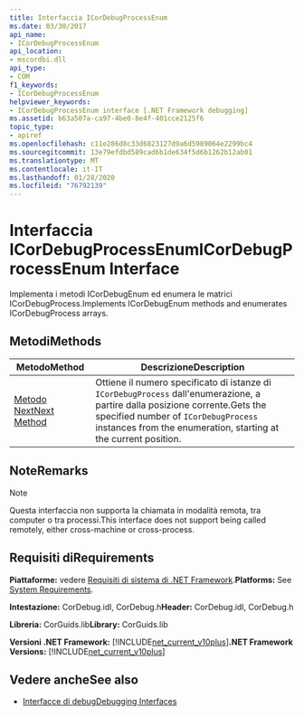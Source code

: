 ```yaml
---
title: Interfaccia ICorDebugProcessEnum
ms.date: 03/30/2017
api_name:
- ICorDebugProcessEnum
api_location:
- mscordbi.dll
api_type:
- COM
f1_keywords:
- ICorDebugProcessEnum
helpviewer_keywords:
- ICorDebugProcessEnum interface [.NET Framework debugging]
ms.assetid: b63a507a-ca97-4be0-8e4f-401cce2125f6
topic_type:
- apiref
ms.openlocfilehash: c11e286d8c33d6823127d9a6d5989064e2299bc4
ms.sourcegitcommit: 13e79efdbd589cad6b1de634f5d6b1262b12ab01
ms.translationtype: MT
ms.contentlocale: it-IT
ms.lasthandoff: 01/28/2020
ms.locfileid: "76792139"
---
```

# <a name="icordebugprocessenum-interface"></a><span data-ttu-id="2d6b7-102">Interfaccia ICorDebugProcessEnum</span><span class="sxs-lookup"><span data-stu-id="2d6b7-102">ICorDebugProcessEnum Interface</span></span>
<span data-ttu-id="2d6b7-103">Implementa i metodi ICorDebugEnum ed enumera le matrici ICorDebugProcess.</span><span class="sxs-lookup"><span data-stu-id="2d6b7-103">Implements ICorDebugEnum methods and enumerates ICorDebugProcess arrays.</span></span>  
  
## <a name="methods"></a><span data-ttu-id="2d6b7-104">Metodi</span><span class="sxs-lookup"><span data-stu-id="2d6b7-104">Methods</span></span>  
  
|<span data-ttu-id="2d6b7-105">Metodo</span><span class="sxs-lookup"><span data-stu-id="2d6b7-105">Method</span></span>|<span data-ttu-id="2d6b7-106">Descrizione</span><span class="sxs-lookup"><span data-stu-id="2d6b7-106">Description</span></span>|  
|------------|-----------------|  
|[<span data-ttu-id="2d6b7-107">Metodo Next</span><span class="sxs-lookup"><span data-stu-id="2d6b7-107">Next Method</span></span>](icordebugprocessenum-next-method.md)|<span data-ttu-id="2d6b7-108">Ottiene il numero specificato di istanze di `ICorDebugProcess` dall'enumerazione, a partire dalla posizione corrente.</span><span class="sxs-lookup"><span data-stu-id="2d6b7-108">Gets the specified number of `ICorDebugProcess` instances from the enumeration, starting at the current position.</span></span>|  
  
## <a name="remarks"></a><span data-ttu-id="2d6b7-109">Note</span><span class="sxs-lookup"><span data-stu-id="2d6b7-109">Remarks</span></span>  
  
> [!NOTE]
> <span data-ttu-id="2d6b7-110">Questa interfaccia non supporta la chiamata in modalità remota, tra computer o tra processi.</span><span class="sxs-lookup"><span data-stu-id="2d6b7-110">This interface does not support being called remotely, either cross-machine or cross-process.</span></span>  
  
## <a name="requirements"></a><span data-ttu-id="2d6b7-111">Requisiti di</span><span class="sxs-lookup"><span data-stu-id="2d6b7-111">Requirements</span></span>  
 <span data-ttu-id="2d6b7-112">**Piattaforme:** vedere [Requisiti di sistema di .NET Framework](../../../../docs/framework/get-started/system-requirements.md).</span><span class="sxs-lookup"><span data-stu-id="2d6b7-112">**Platforms:** See [System Requirements](../../../../docs/framework/get-started/system-requirements.md).</span></span>  
  
 <span data-ttu-id="2d6b7-113">**Intestazione:** CorDebug.idl, CorDebug.h</span><span class="sxs-lookup"><span data-stu-id="2d6b7-113">**Header:** CorDebug.idl, CorDebug.h</span></span>  
  
 <span data-ttu-id="2d6b7-114">**Libreria:** CorGuids.lib</span><span class="sxs-lookup"><span data-stu-id="2d6b7-114">**Library:** CorGuids.lib</span></span>  
  
 <span data-ttu-id="2d6b7-115">**Versioni .NET Framework:** [!INCLUDE[net_current_v10plus](../../../../includes/net-current-v10plus-md.md)]</span><span class="sxs-lookup"><span data-stu-id="2d6b7-115">**.NET Framework Versions:** [!INCLUDE[net_current_v10plus](../../../../includes/net-current-v10plus-md.md)]</span></span>  
  
## <a name="see-also"></a><span data-ttu-id="2d6b7-116">Vedere anche</span><span class="sxs-lookup"><span data-stu-id="2d6b7-116">See also</span></span>

- [<span data-ttu-id="2d6b7-117">Interfacce di debug</span><span class="sxs-lookup"><span data-stu-id="2d6b7-117">Debugging Interfaces</span></span>](debugging-interfaces.md)
